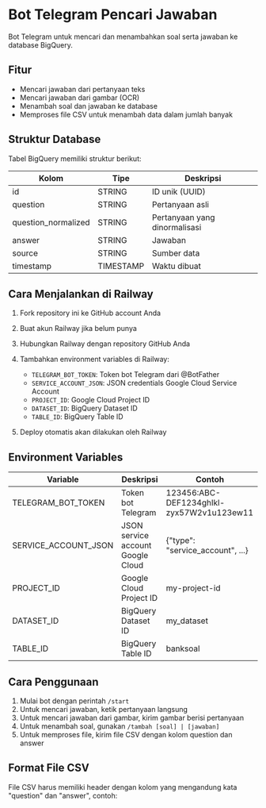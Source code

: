 # Bot Telegram Pencari Jawaban

Bot Telegram untuk mencari dan menambahkan soal serta jawaban ke database BigQuery.

## Fitur

- Mencari jawaban dari pertanyaan teks
- Mencari jawaban dari gambar (OCR)
- Menambah soal dan jawaban ke database
- Memproses file CSV untuk menambah data dalam jumlah banyak

## Struktur Database

Tabel BigQuery memiliki struktur berikut:

| Kolom | Tipe | Deskripsi |
|-------|------|-----------|
| id | STRING | ID unik (UUID) |
| question | STRING | Pertanyaan asli |
| question_normalized | STRING | Pertanyaan yang dinormalisasi |
| answer | STRING | Jawaban |
| source | STRING | Sumber data |
| timestamp | TIMESTAMP | Waktu dibuat |

## Cara Menjalankan di Railway

1. Fork repository ini ke GitHub account Anda
2. Buat akun Railway jika belum punya
3. Hubungkan Railway dengan repository GitHub Anda
4. Tambahkan environment variables di Railway:
   - `TELEGRAM_BOT_TOKEN`: Token bot Telegram dari @BotFather
   - `SERVICE_ACCOUNT_JSON`: JSON credentials Google Cloud Service Account
   - `PROJECT_ID`: Google Cloud Project ID
   - `DATASET_ID`: BigQuery Dataset ID
   - `TABLE_ID`: BigQuery Table ID

5. Deploy otomatis akan dilakukan oleh Railway

## Environment Variables

| Variable | Deskripsi | Contoh |
|----------|-----------|--------|
| TELEGRAM_BOT_TOKEN | Token bot Telegram | 123456:ABC-DEF1234ghIkl-zyx57W2v1u123ew11 |
| SERVICE_ACCOUNT_JSON | JSON service account Google Cloud | {"type": "service_account", ...} |
| PROJECT_ID | Google Cloud Project ID | my-project-id |
| DATASET_ID | BigQuery Dataset ID | my_dataset |
| TABLE_ID | BigQuery Table ID | banksoal |

## Cara Penggunaan

1. Mulai bot dengan perintah `/start`
2. Untuk mencari jawaban, ketik pertanyaan langsung
3. Untuk mencari jawaban dari gambar, kirim gambar berisi pertanyaan
4. Untuk menambah soal, gunakan `/tambah [soal] | [jawaban]`
5. Untuk memproses file, kirim file CSV dengan kolom question dan answer

## Format File CSV

File CSV harus memiliki header dengan kolom yang mengandung kata "question" dan "answer", contoh:
